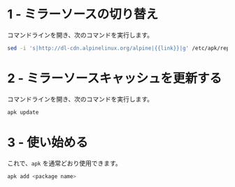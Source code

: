 # 1 - ミラーソースの切り替え
コマンドラインを開き、次のコマンドを実行します。

```sh
sed -i 's|http://dl-cdn.alpinelinux.org/alpine|{{link}}|g' /etc/apk/repositories
```

# 2 - ミラーソースキャッシュを更新する
コマンドラインを開き、次のコマンドを実行します。

```sh
apk update
```

# 3 - 使い始める
これで、`apk` を通常どおり使用できます。

```sh
apk add <package name>
```

